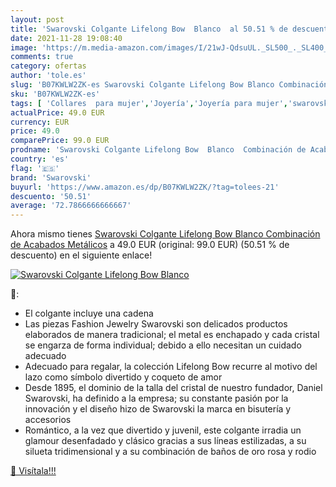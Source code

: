```yaml
---
layout: post
title: 'Swarovski Colgante Lifelong Bow  Blanco  al 50.51 % de descuento'
date: 2021-11-28 19:08:40
image: 'https://m.media-amazon.com/images/I/21wJ-QdsuUL._SL500_._SL400_.jpg'
comments: true
category: ofertas
author: 'tole.es'
slug: 'B07KWLW2ZK-es Swarovski Colgante Lifelong Bow Blanco Combinación de...'
sku: 'B07KWLW2ZK-es'
tags: [ 'Collares  para mujer','Joyería','Joyería para mujer','swarovski', ]
actualPrice: 49.0 EUR
currency: EUR
price: 49.0
comparePrice: 99.0 EUR
prodname: 'Swarovski Colgante Lifelong Bow  Blanco  Combinación de Acabados Metálicos'
country: 'es'
flag: '🇪🇸'
brand: 'Swarovski'
buyurl: 'https://www.amazon.es/dp/B07KWLW2ZK/?tag=tolees-21'
descuento: '50.51'
average: '72.7866666666667'
---
```


Ahora mismo tienes [Swarovski Colgante Lifelong Bow  Blanco  Combinación de Acabados Metálicos](https://www.amazon.es/dp/B07KWLW2ZK/?tag=tolees-21) a 49.0 EUR (original: 99.0 EUR) (50.51 %  de descuento) en el siguiente enlace!

[![Swarovski Colgante Lifelong Bow  Blanco ](https://m.media-amazon.com/images/I/21wJ-QdsuUL._SL500_._SL400_.jpg)](https://www.amazon.es/dp/B07KWLW2ZK/?tag=tolees-21)

🔎:

- El colgante incluye una cadena
- Las piezas Fashion Jewelry Swarovski son delicados productos elaborados de manera tradicional; el metal es enchapado y cada cristal se engarza de forma individual; debido a ello necesitan un cuidado adecuado
- Adecuado para regalar, la colección Lifelong Bow recurre al motivo del lazo como símbolo divertido y coqueto de amor
- Desde 1895, el dominio de la talla del cristal de nuestro fundador, Daniel Swarovski, ha definido a la empresa; su constante pasión por la innovación y el diseño hizo de Swarovski la marca en bisutería y accesorios
- Romántico, a la vez que divertido y juvenil, este colgante irradia un glamour desenfadado y clásico gracias a sus líneas estilizadas, a su silueta tridimensional y a su combinación de baños de oro rosa y rodio

[🛒 Visítala!!!](https://www.amazon.es/dp/B07KWLW2ZK/?tag=tolees-21)
